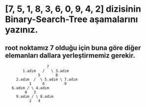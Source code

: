# [7, 5, 1, 8, 3, 6, 0, 9, 4, 2] dizisinin Binary-Search-Tree aşamalarını yazınız.

## root noktamız 7 olduğu için buna göre diğer elemanları dallara yerleştirmemiz gerekir.

                       7  
            1.adım   /   \ 3.adım
                   5       8
         2.adım  /  \ 5.adım \ 7.adım
               1     6         9
       6.adım / \ 4.adım
             0   3
         9.adım / \ 8.adım
               2   4


    

